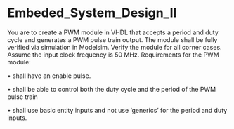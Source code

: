 # Embeded_System_Design_II

You are to create a PWM module in VHDL that accepts a period and duty cycle and generates a PWM pulse train output. The module shall be fully verified via simulation in Modelsim. Verify the module for all corner cases. Assume the input clock frequency is 50 MHz.
Requirements for the PWM module:


• shall have an enable pulse.

• shall be able to control both the duty cycle and the period of the PWM pulse train

• shall use basic entity inputs and not use ‘generics’ for the period and duty inputs.

